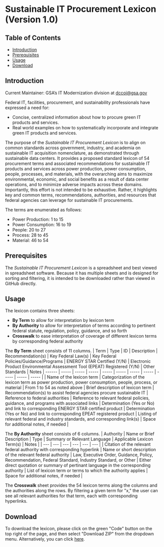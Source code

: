 # Sustainable IT Procurement Lexicon (Version 1.0)

## Table of Contents

 - [Introduction](https://github.com/AaronKoppel/Sustainable_IT_Procurement_Lexicon/blob/main/README.md#introduction)
 - [Prerequisites](https://github.com/AaronKoppel/Sustainable_IT_Procurement_Lexicon/blob/main/README.md#prerequisites)
 - [Usage](https://github.com/AaronKoppel/Sustainable_IT_Procurement_Lexicon/blob/main/README.md#usage)
 - [Download](https://github.com/AaronKoppel/Sustainable_IT_Procurement_Lexicon/blob/main/README.md#download)

## Introduction

Current Maintainer: GSA’s IT Modernization division at <dccoi@gsa.gov>

Federal IT, facilities, procurement, and sustainability professionals have expressed a need for:
- Concise, centralized information about how to procure green IT products and services.
- Real world examples on how to systematically incorporate and integrate green IT products and services.

The purpose of the <i>Sustainable IT Procurement Lexicon</i> is to align on common standards across government, industry, and academia on sustainable IT acquisition nomenclature, as demonstrated through sustainable data centers. It provides a proposed standard lexicon of 54 procurement terms and associated recommendations for sustainable IT products and services across power production, power consumption, people, processes, and materials, with the overarching aims to maximize environmental, economic, and social benefits as a result of data center operations, and to minimize adverse impacts across these domains. Importantly, this effort is not intended to be exhaustive. Rather, it highlights key and common terms, recommendations, authorities, and resources that federal agencies can leverage for sustainable IT procurements.

The terms are enumerated as follows:
- Power Production: 1 to 15
- Power Consumption: 16 to 19
- People: 20 to 27
- Process: 28 to 45
- Material: 46 to 54

## Prerequisites

The <i>Sustainable IT Procurement Lexicon</i> is a spreadsheet and best viewed in spreadsheet software. Because it has multiple sheets and is designed for sorting and filtering, it is intended to be downloaded rather than viewed in GitHub directly.

## Usage

The lexicon contains three sheets:
- **By Term** to allow for interpretation by lexicon term
- **By Authority** to allow for interpretation of terms according to pertinent federal statute, regulation, policy, guidance, and so forth
- **Crosswalk** to ease interpretation of coverage of different lexicon terms by corresponding federal authority

The **By Term** sheet consists of 11 columns.
| Term | Type | ID | Description | Recommendation(s) | Key Federal Law(s) | Key Federal Policies/Guidance/Programs | ENERGY STAR Certified (Y/N) | Electronic Product Environmental Assessment Tool (EPEAT) Registered (Y/N) | Other Standards | Notes |
------ | ----- | ----- | ----- | ----- | ----- | ----- | ----- | ----- | ----- | ----- | 
| Name of the lexicon term  | Categorization of the lexicon term as power production, power consumption, people, process, or material  | From 1 to 54 as noted above  | Brief description of lexicon term  | Recommendation(s) to assist federal agencies procure sustainable IT  | Reference to federal authorities  	| Reference to relevant federal policies, guidance, and programs with associated links	| Determination (Yes or No) and link to corresponding ENERGY STAR certified product	| Determination (Yes or No) and link to corresponding EPEAT registered product 	| Listing of relevant federal and industry standards, and corresponding link(s)	| Space for additional notes, if needed |


The **By Authority** sheet consists of 6 columns.
| Authority | Name or Brief Description | Type | Summary or Relevant Language | Applicable Lexicon Term(s) | Notes |
| ---       | ---                      | ---  | ---                         | ---                        | ---   |
| Citation of the relevant federal authority with corresponding hyperlink  | Name or short description of the relevant federal authority  | Law, Executive Order, Guidance, Policy, Recommendation, Federal Standard, Industry Standard, or Other  | Either direct quotation or summary of pertinant language in the corresponding authority  | List of lexicon term or terms to which the authority applies  | Space for additional notes, if needed |


The **Crosswalk** sheet provides the 54 lexicon terms along the columns and the authorities along the rows. By filtering a given term for "x," the user can see all relevant authorities for that term, each with corresponding hyperlinks.


## Download

To download the lexicon, please click on the green "Code" button on the top right of the page, and then select "Download ZIP" from the dropdown menu. Alternatively, you can click [here](https://github.com/AaronKoppel/Sustainable_IT_Procurement_Lexicon/archive/refs/heads/main.zip).
